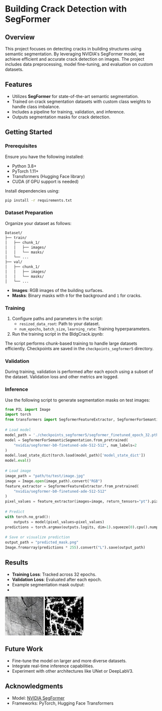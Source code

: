 # Building Crack Detection with SegFormer

## Overview
This project focuses on detecting cracks in building structures using semantic segmentation. By leveraging NVIDIA's SegFormer model, we achieve efficient and accurate crack detection on images. The project includes data preprocessing, model fine-tuning, and evaluation on custom datasets.

## Features
- Utilizes **SegFormer** for state-of-the-art semantic segmentation.
- Trained on crack segmentation datasets with custom class weights to handle class imbalance.
- Includes a pipeline for training, validation, and inference.
- Outputs segmentation masks for crack detection.

## Getting Started

### Prerequisites
Ensure you have the following installed:
- Python 3.8+
- PyTorch 1.11+
- Transformers (Hugging Face library)
- CUDA (if GPU support is needed)

Install dependencies using:
```bash
pip install -r requirements.txt
```

### Dataset Preparation
Organize your dataset as follows:
```
Dataset/
├── train/
│   ├── chunk_1/
│   │   ├── images/
│   │   └── masks/
│   └── ...
├── val/
│   ├── chunk_1/
│   │   ├── images/
│   │   └── masks/
│   └── ...
```
- **Images**: RGB images of the building surfaces.
- **Masks**: Binary masks with `0` for the background and `1` for cracks.

### Training
1. Configure paths and parameters in the script:
   - `resized_data_root`: Path to your dataset.
   - `num_epochs`, `batch_size`, `learning_rate`: Training hyperparameters.
2. Run the training script in the BldgCrack.ipynb:

The script performs chunk-based training to handle large datasets efficiently. Checkpoints are saved in the `checkpoints_segformer5` directory.

### Validation
During training, validation is performed after each epoch using a subset of the dataset. Validation loss and other metrics are logged.

### Inference
Use the following script to generate segmentation masks on test images:
```python
from PIL import Image
import torch
from transformers import SegformerFeatureExtractor, SegformerForSemanticSegmentation

# Load model
model_path = './checkpoints_segformer5/segformer_finetuned_epoch_32.pth'
model = SegformerForSemanticSegmentation.from_pretrained(
    "nvidia/segformer-b0-finetuned-ade-512-512", num_labels=2
)
model.load_state_dict(torch.load(model_path)['model_state_dict'])
model.eval()

# Load image
image_path = "path/to/test/image.jpg"
image = Image.open(image_path).convert("RGB")
feature_extractor = SegformerFeatureExtractor.from_pretrained(
    "nvidia/segformer-b0-finetuned-ade-512-512"
)
pixel_values = feature_extractor(images=image, return_tensors="pt").pixel_values

# Predict
with torch.no_grad():
    outputs = model(pixel_values=pixel_values)
predictions = torch.argmax(outputs.logits, dim=1).squeeze(0).cpu().numpy()

# Save or visualize prediction
output_path = "predicted_mask.png"
Image.fromarray(predictions * 255).convert("L").save(output_path)
```

## Results
- **Training Loss**: Tracked across 32 epochs.
- **Validation Loss**: Evaluated after each epoch.
- Example segmentation mask output:
- 
![Original Image](./Python/testimage4.jpg)
![Example Prediction](./Python/predicted_mask6_visualization.png)


## Future Work
- Fine-tune the model on larger and more diverse datasets.
- Integrate real-time inference capabilities.
- Experiment with other architectures like UNet or DeepLabV3.

## Acknowledgments
- Model: [NVIDIA SegFormer](https://huggingface.co/nvidia/segformer-b0-finetuned-ade-512-512)
- Frameworks: PyTorch, Hugging Face Transformers


